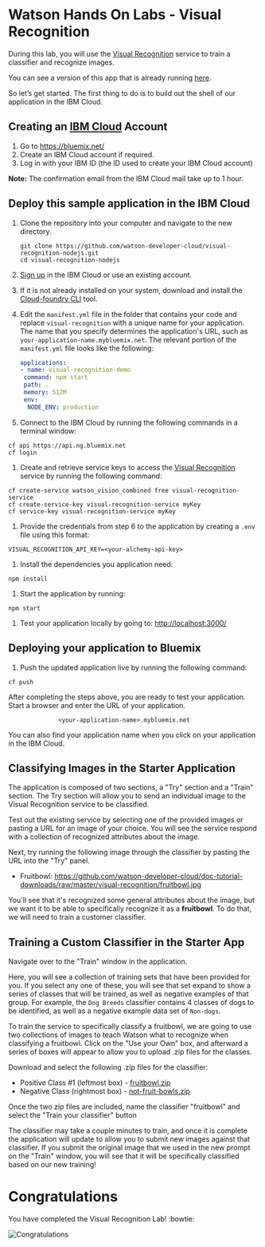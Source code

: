 # Watson Hands On Labs - Visual Recognition

During this lab, you will use the [Visual Recognition][visual_recognition] service to train a classifier and recognize images.

You can see a version of this app that is already running [here](https://visual-recognition-demo.ng.bluemix.net/).

So let’s get started. The first thing to do is to build out the shell of our application in the IBM Cloud.

## Creating an [IBM Cloud][bluemix] Account

1. Go to https://bluemix.net/
2. Create an IBM Cloud account if required.
3. Log in with your IBM ID (the ID used to create your IBM Cloud account)

**Note:** The confirmation email from the IBM Cloud mail take up to 1 hour.

## Deploy this sample application in the IBM Cloud

1. Clone the repository into your computer and navigate to the new directory.

   ```none
   git clone https://github.com/watson-developer-cloud/visual-recognition-nodejs.git
   cd visual-recognition-nodejs
   ```

1. [Sign up][sign_up] in the IBM Cloud or use an existing account.
1. If it is not already installed on your system, download and install the [Cloud-foundry CLI][cloud_foundry] tool.
1. Edit the `manifest.yml` file in the folder that contains your code and replace `visual-recognition` with a unique name for your application. The name that you specify determines the application's URL, such as `your-application-name.mybluemix.net`. The relevant portion of the `manifest.yml` file looks like the following:

    ```yml
    applications:
    - name: visual-recognition-demo
     command: npm start
     path: .
     memory: 512M
     env:
      NODE_ENV: production
    ```

1. Connect to the IBM Cloud by running the following commands in a terminal window:

  ```none
  cf api https://api.ng.bluemix.net
  cf login
  ```

1. Create and retrieve service keys to access the [Visual Recognition][visual_recognition] service by running the following command:

  ```none
  cf create-service watson_vision_combined free visual-recognition-service
  cf create-service-key visual-recognition-service myKey
  cf service-key visual-recognition-service myKey
  ```

1. Provide the credentials from step 6 to the application by creating a `.env` file using this format:

  ```none
  VISUAL_RECOGNITION_API_KEY=<your-alchemy-api-key>
  ```

1. Install the dependencies you application need:

  ```none
  npm install
  ```

1. Start the application by running:

  ```none
  npm start
  ```

1. Test your application locally by going to: [http://localhost:3000/](http://localhost:3000/)

## Deploying your application to Bluemix

1. Push the updated application live by running the following command:

  ```none
  cf push
  ```

After completing the steps above, you are ready to test your application. Start a browser and enter the URL of your application.

                  <your-application-name>.mybluemix.net

You can also find your application name when you click on your application in the IBM Cloud.

## Classifying Images in the Starter Application

The application is composed of two sections, a "Try" section and a "Train" section. The Try section will allow you to send an individual image to the Visual Recognition service to be classified.

Test out the existing service by selecting one of the provided images or pasting a URL for an image of your choice. You will see the service respond with a collection of recognized attributes about the image.

Next, try running the following image through the classifier by pasting the URL into the "Try" panel.

 * Fruitbowl: https://github.com/watson-developer-cloud/doc-tutorial-downloads/raw/master/visual-recognition/fruitbowl.jpg

You'll see that it's recognized some general attributes about the image, but we want it to be able to specifically recognize it as a **fruitbowl**. To do that, we will need to train a customer classifier.

## Training a Custom Classifier in the Starter App

Navigate over to the "Train" window in the application.

Here, you will see a collection of training sets that have been provided for you. If you select any one of these, you will see that set expand to show a series of classes that will be trained, as well as negative examples of that group. For example, the `Dog Breeds` classifier contains 4 classes of dogs to be identified, as well as a negative example data set of `Non-dogs`.

To train the service to specifically classify a fruitbowl, we are going to use two collections of images to teach Watson what to recognize when classifying a fruitbowl. Click on the "Use your Own" box, and afterward a series of boxes will appear to allow you to upload .zip files for the classes.

Download and select the following .zip files for the classifier:

 * Positive Class #1 (leftmost box) - [fruitbowl.zip](https://github.com/watson-developer-cloud/visual-recognition-nodejs/releases/download/v3.0.0/fruitbowl.zip)
 * Negative Class   (rightmost box) - [not-fruit-bowls.zip](https://github.com/watson-developer-cloud/visual-recognition-nodejs/releases/download/v3.0.0/not-fruit-bowls.zip)

Once the two zip files are included, name the classifier "fruitbowl" and select the "Train your classifier" button

The classifier may take a couple minutes to train, and once it is complete the application will update to allow you to submit new images against that classifier. If you submit the original image that we used in the new prompt on the "Train" window, you will see that it will be specifically classified based on our new training!

# Congratulations

You have completed the Visual Recognition Lab! :bowtie:

 ![Congratulations](http://i.giphy.com/ENagATV1Gr9eg.gif)

[sign_up]: https://bluemix.net/registration
[bluemix]: https://console.bluemix.net/
[wdc_services]: https://www.ibm.com/watson/products-services/
[visual_recognition]: https://console.bluemix.net/docs/services/visual-recognition/index.html#about
[cloud_foundry]: https://github.com/cloudfoundry/cli
